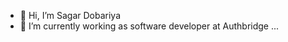 - 👋 Hi, I’m Sagar Dobariya
- 🌱 I’m currently working as software developer at Authbridge ...


<!---
sdpatel1026/sdpatel1026 is a ✨ special ✨ repository because its `README.md` (this file) appears on your GitHub profile.
You can click the Preview link to take a look at your changes.
--->
